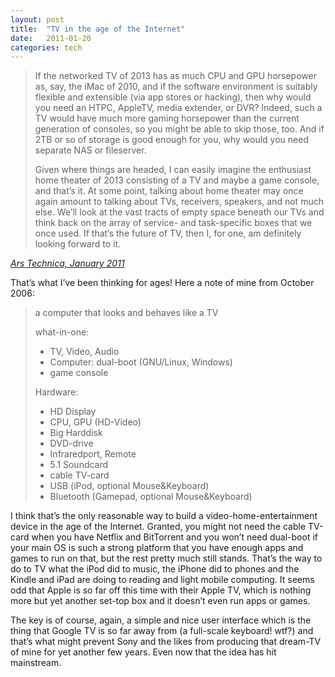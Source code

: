 ```yaml
---
layout: post
title:  "TV in the age of the Internet"
date:   2011-01-20
categories: tech
---
```


> If the networked TV of 2013 has as much CPU and GPU horsepower as, say, the iMac of 2010, and if the software environment is suitably flexible and extensible (via app stores or hacking), then why would you need an HTPC, AppleTV, media extender, or DVR? Indeed, such a TV would have much more gaming horsepower than the current generation of consoles, so you might be able to skip those, too. And if 2TB or so of storage is good enough for you, why would you need separate NAS or fileserver.
>
> Given where things are headed, I can easily imagine the enthusiast home theater of 2013 consisting of a TV and maybe a game console, and that’s it. At some point, talking about home theater may once again amount to talking about TVs, receivers, speakers, and not much else. We’ll look at the vast tracts of empty space beneath our TVs and think back on the array of service- and task-specific boxes that we once used. If that’s the future of TV, then I, for one, am definitely looking forward to it.

*[Ars Technica, January 2011](http://arstechnica.com/gadgets/future-of-tv/2011/01/the-ars-av-club-weighs-in-on-the-future-of-tv.ars)*

That’s what I’ve been thinking for ages! Here a note of mine from October 2006:

> a computer that looks and behaves like a TV
>
> what-in-one:
>
> -   TV, Video, Audio
> -   Computer: dual-boot (GNU/Linux, Windows)
> -   game console
>
> Hardware:
>
> -   HD Display
> -   CPU, GPU (HD-Video)
> -   Big Harddisk
> -   DVD-drive
> -   Infraredport, Remote
> -   5.1 Soundcard
> -   cable TV-card
> -   USB (iPod, optional Mouse&Keyboard)
> -   Bluetooth (Gamepad, optional Mouse&Keyboard)

I think that’s the only reasonable way to build a video-home-entertainment device in the age of the Internet. Granted, you might not need the cable TV-card when you have Netflix and BitTorrent and you won’t need dual-boot if your main OS is such a strong platform that you have enough apps and games to run on that, but the rest pretty much still stands. That’s the way to do to TV what the iPod did to music, the iPhone did to phones and the Kindle and iPad are doing to reading and light mobile computing. It seems odd that Apple is so far off this time with their Apple TV, which is nothing more but yet another set-top box and it doesn’t even run apps or games.

The key is of course, again, a simple and nice user interface which is the thing that Google TV is so far away from (a full-scale keyboard! wtf?) and that’s what might prevent Sony and the likes from producing that dream-TV of mine for yet another few years. Even now that the idea has hit mainstream.

